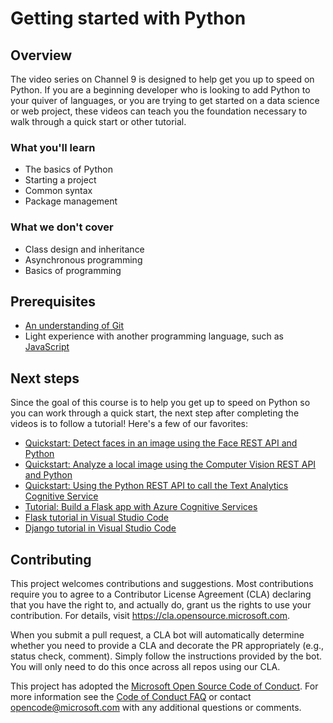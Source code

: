 # Getting started with Python

## Overview

The video series on Channel 9 is designed to help get you up to speed on Python. If you are a beginning developer who is looking to add Python to your quiver of languages, or you are trying to get started on a data science or web project, these videos can teach you the foundation necessary to walk through a quick start or other tutorial.

### What you'll learn

- The basics of Python
- Starting a project
- Common syntax
- Package management

### What we don't cover

- Class design and inheritance
- Asynchronous programming
- Basics of programming

## Prerequisites

- [An understanding of Git](https://git-scm.com/book/en/v1/Getting-Started)
- Light experience with another programming language, such as [JavaScript](https://www.edx.org/course/javascript-introduction)

## Next steps

Since the goal of this course is to help you get up to speed on Python so you can work through a quick start, the next step after completing the videos is to follow a tutorial! Here's a few of our favorites:

- [Quickstart: Detect faces in an image using the Face REST API and Python](https://docs.microsoft.com/en-us/azure/cognitive-services/face/QuickStarts/Python?WT.mc_id=python-c9-niner)
- [Quickstart: Analyze a local image using the Computer Vision REST API and Python](https://docs.microsoft.com/en-us/azure/cognitive-services/computer-vision/quickstarts/python-disk?WT.mc_id=python-c9-niner)
- [Quickstart: Using the Python REST API to call the Text Analytics Cognitive Service](https://docs.microsoft.com/en-us/azure/cognitive-services/Text-Analytics/quickstarts/python?WT.mc_id=python-c9-niner)
- [Tutorial: Build a Flask app with Azure Cognitive Services](https://docs.microsoft.com/en-us/azure/cognitive-services/translator/tutorial-build-flask-app-translation-synthesis)
- [Flask tutorial in Visual Studio Code](https://code.visualstudio.com/docs/python/tutorial-flask?WT.mc_id=python-c9-niner)
- [Django tutorial in Visual Studio Code](https://code.visualstudio.com/docs/python/tutorial-django?WT.mc_id=python-c9-niner)

## Contributing

This project welcomes contributions and suggestions.  Most contributions require you to agree to a
Contributor License Agreement (CLA) declaring that you have the right to, and actually do, grant us
the rights to use your contribution. For details, visit https://cla.opensource.microsoft.com.

When you submit a pull request, a CLA bot will automatically determine whether you need to provide
a CLA and decorate the PR appropriately (e.g., status check, comment). Simply follow the instructions
provided by the bot. You will only need to do this once across all repos using our CLA.

This project has adopted the [Microsoft Open Source Code of Conduct](https://opensource.microsoft.com/codeofconduct/).
For more information see the [Code of Conduct FAQ](https://opensource.microsoft.com/codeofconduct/faq/) or
contact [opencode@microsoft.com](mailto:opencode@microsoft.com) with any additional questions or comments.
